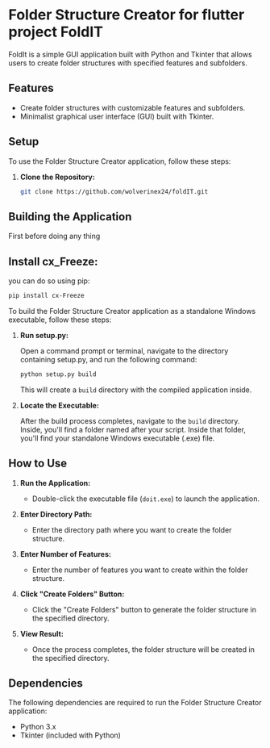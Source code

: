 # Folder Structure Creator for flutter project FoldIT

FoldIt is a simple GUI application built with Python and Tkinter that allows users to create folder structures with specified features and subfolders.

## Features

- Create folder structures with customizable features and subfolders.
- Minimalist graphical user interface (GUI) built with Tkinter.

## Setup

To use the Folder Structure Creator application, follow these steps:

1. **Clone the Repository:**

   ```bash
   git clone https://github.com/wolverinex24/foldIT.git
   ```

## Building the Application

First before doing any thing 
## Install cx_Freeze:

you can do so using pip:
```bash
pip install cx-Freeze
```

To build the Folder Structure Creator application as a standalone Windows executable, follow these steps:

1. **Run setup.py:**

   Open a command prompt or terminal, navigate to the directory containing setup.py, and run the following command:

   ```bash
   python setup.py build
   ```

   This will create a `build` directory with the compiled application inside.

2. **Locate the Executable:**

   After the build process completes, navigate to the `build` directory. Inside, you'll find a folder named after your script. Inside that folder, you'll find your standalone Windows executable (.exe) file.

## How to Use

1. **Run the Application:**

   - Double-click the executable file (`doit.exe`) to launch the application.

2. **Enter Directory Path:**

   - Enter the directory path where you want to create the folder structure.

3. **Enter Number of Features:**

   - Enter the number of features you want to create within the folder structure.

4. **Click "Create Folders" Button:**

   - Click the "Create Folders" button to generate the folder structure in the specified directory.

5. **View Result:**

   - Once the process completes, the folder structure will be created in the specified directory.

## Dependencies

The following dependencies are required to run the Folder Structure Creator application:

- Python 3.x
- Tkinter (included with Python)

